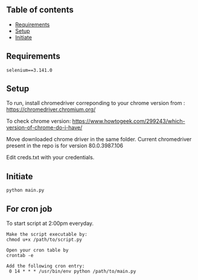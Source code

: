 ## Table of contents
* [Requirements](#Requirements)
* [Setup](#setup)
* [Initiate](#Initiate)

## Requirements
	selenium==3.141.0
	

## Setup
To run, install chromedriver correponding to your chrome version from :
https://chromedriver.chromium.org/

To check chrome version:
https://www.howtogeek.com/299243/which-version-of-chrome-do-i-have/

Move downloaded chrome driver in the same folder.
Current chromedriver present in the repo is for version 80.0.3987.106

Edit creds.txt with your credentials.

## Initiate
	python main.py
	
## For cron job
   

To start script at 2:00pm everyday.
    
    Make the script executable by:
    chmod u+x /path/to/script.py
    
    Open your cron table by
    crontab -e 

    Add the following cron entry:
     0 14 * * * /usr/bin/env python /path/to/main.py
 

